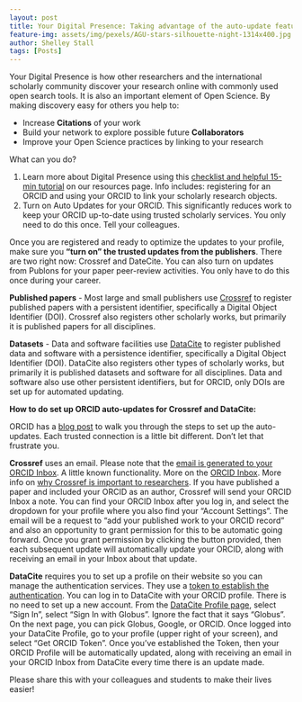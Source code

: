 ```yaml
---
layout: post
title: Your Digital Presence: Taking advantage of the auto-update feature for your ORCID 
feature-img: assets/img/pexels/AGU-stars-silhouette-night-1314x400.jpg
author: Shelley Stall
tags: [Posts]
---
```


Your Digital Presence is how other researchers and the international scholarly community discover your research online with commonly used open search tools. It is also an important element of Open Science. By making discovery easy for others you help to:

- Increase **Citations** of your work  
- Build your network to explore possible future **Collaborators**  
- Improve your Open Science practices by linking to your research  

What can you do?

1. Learn more about Digital Presence using this [checklist and helpful 15-min tutorial](https://data.agu.org/resources/digital-presence) on our resources page.  Info includes: registering for an ORCID and using your ORCID to link your scholarly research objects.  
2. Turn on Auto Updates for your ORCID. This significantly reduces work to keep your ORCID up-to-date using trusted scholarly services. You only need to do this once. Tell your colleagues. 

Once you are registered and ready to optimize the updates to your profile, make sure you **“turn on” the trusted updates from the publishers**.  There are two right now: Crossref and DateCite. You can also turn on updates from Publons for your paper peer-review activities.  You only have to do this once during your career. 

**Published papers** - Most large and small publishers use [Crossref](https://www.crossref.org) to register published papers with a persistent identifier, specifically a Digital Object Identifier (DOI). Crossref also registers other scholarly works, but primarily it is published papers for all disciplines. 

**Datasets** - Data and software facilities use [DataCite](https://datacite.org) to register published data and software with a persistence identifier, specifically a Digital Object Identifier (DOI). DataCite also registers other types of scholarly works, but primarily it is published datasets and software for all disciplines. Data and software also use other persistent identifiers, but for ORCID, only DOIs are set up for automated updating. 

**How to do set up ORCID auto-updates for Crossref and DataCite:**  

ORCID has a [blog post](https://support.orcid.org/hc/en-us/articles/360006896394-Auto-updates-time-saving-and-trust-building) to walk you through the steps to set up the auto-updates. Each trusted connection is a little bit different. Don’t let that frustrate you.  

**Crossref** uses an email. Please note that the [email is generated to your ORCID Inbox](https://support.orcid.org/hc/en-us/articles/360006971293-Auto-updates-in-third-party-systems-Crossref). A little known functionality. More on the [ORCID Inbox](https://support.orcid.org/hc/en-us/articles/360006972953). More info on [why Crossref is important to researchers](https://www.crossref.org/community/researchers/). If you have published a paper and included your ORCID as an author, Crossref will send your ORCID Inbox a note. You can find your ORCID Inbox after you log in, and select the dropdown for your profile where you also find your “Account Settings”. The email will be a request to “add your published work to your ORCID record” and also an opportunity to grant permission for this to be automatic going forward. Once you grant permission by clicking the button provided, then each subsequent update will automatically update your ORCID, along with receiving an email in your Inbox about that update. 

**DataCite** requires you to set up a profile on their website so you can manage the authentication services.  They use a [token to establish the authentication](https://support.orcid.org/hc/en-us/articles/360006894594-Auto-updates-in-third-party-systems-DataCite).  You can log in to DataCite with your ORCID profile. There is no need to set up a new account. From the [DataCite Profile page](https://profiles.datacite.org), select “Sign In”, select “Sign In with Globus”. Ignore the fact that it says “Globus”.  On the next page, you can pick Globus, Google, or ORCID. Once logged into your DataCite Profile, go to your profile (upper right of your screen), and select “Get ORCID Token”. Once you’ve established the Token, then your ORCID Profile will be automatically updated, along with receiving an email in your ORCID Inbox from DataCite every time there is an update made. 

Please share this with your colleagues and students to make their lives easier! 
